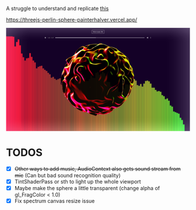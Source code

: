 A struggle to understand and replicate [this](https://organic-sphere.vercel.app/)

<https://threejs-perlin-sphere-painterhalver.vercel.app/>

![](static/preview.png)

# TODOS

- [x] ~~Other ways to add music, AudioContext also gets sound stream from mic~~ (Can but bad sound recognition quality)
- [x] TintShaderPass or sth to light up the whole viewport
- [x] Maybe make the sphere a little transparent (change alpha of gl_FragColor < 1.0)
- [x] Fix spectrum canvas resize issue

